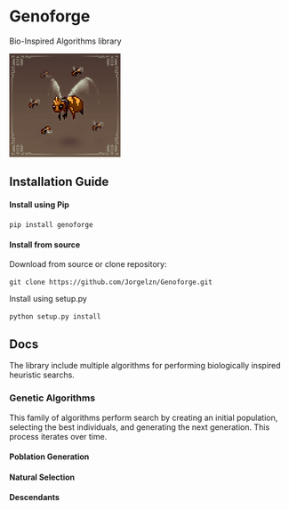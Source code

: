# Genoforge
Bio-Inspired Algorithms library

<img src="bees.gif" alt="drawing" width="200"/>


## Installation Guide

#### Install using Pip

`pip install genoforge`

#### Install from source

Download from source or clone repository:

`git clone https://github.com/Jorgelzn/Genoforge.git`

Install using setup.py

`python setup.py install`


## Docs

The library include multiple algorithms for performing biologically inspired heuristic searchs.

### Genetic Algorithms

This family of algorithms perform search by creating an initial population, selecting the best individuals, and generating the next generation. This process iterates over time.

#### Poblation Generation

#### Natural Selection

#### Descendants




